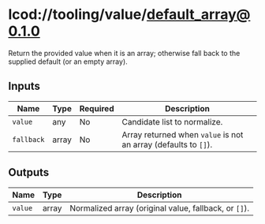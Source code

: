 # lcod://tooling/value/default_array@0.1.0

Return the provided value when it is an array; otherwise fall back to the
supplied default (or an empty array).

## Inputs

| Name | Type | Required | Description |
| ---- | ---- | -------- | ----------- |
| `value` | any | No | Candidate list to normalize. |
| `fallback` | array | No | Array returned when `value` is not an array (defaults to `[]`). |

## Outputs

| Name | Type | Description |
| ---- | ---- | ----------- |
| `value` | array | Normalized array (original value, fallback, or `[]`). |
